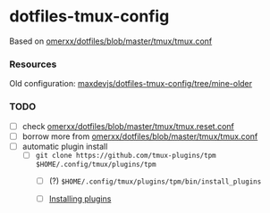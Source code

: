 # dotfiles-tmux-config

Based on [omerxx/dotfiles/blob/master/tmux/tmux.conf](https://github.com/omerxx/dotfiles/blob/master/tmux/tmux.conf)

### Resources

Old configuration: [maxdevjs/dotfiles-tmux-config/tree/mine-older](https://github.com/maxdevjs/dotfiles-tmux-config/tree/mine-older)

### TODO

- [ ] check [omerxx/dotfiles/blob/master/tmux/tmux.reset.conf](https://github.com/omerxx/dotfiles/blob/master/tmux/tmux.reset.conf)
- [ ] borrow more from [omerxx/dotfiles/blob/master/tmux/tmux.conf](https://github.com/omerxx/dotfiles/blob/master/tmux/tmux.conf)
- [ ] automatic plugin install
	- [ ] `git clone https://github.com/tmux-plugins/tpm $HOME/.config/tmux/plugins/tpm`
		- [ ] (?) `$HOME/.config/tmux/plugins/tpm/bin/install_plugins`
      - [ ] [Installing plugins](https://github.com/tmux-plugins/tpm/blob/master/docs/managing_plugins_via_cmd_line.md#installing-plugins)

